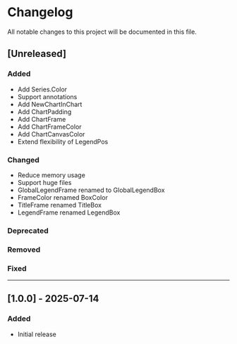 # Changelog

All notable changes to this project will be documented in this file.

## [Unreleased]
### Added
- Add Series.Color
- Support annotations
- Add NewChartInChart
- Add ChartPadding
- Add ChartFrame
- Add ChartFrameColor
- Add ChartCanvasColor
- Extend flexibility of LegendPos

### Changed
- Reduce memory usage
- Support huge files
- GlobalLegendFrame renamed to GlobalLegendBox
- FrameColor renamed BoxColor
- TitleFrame renamed TitleBox
- LegendFrame renamed LegendBox

### Deprecated

### Removed

### Fixed

---

## [1.0.0] - 2025-07-14
### Added
- Initial release

